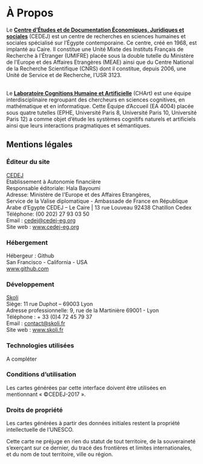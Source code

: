 # À Propos

Le **[Centre d’Études et de Documentation Économiques, Juridiques et sociales](cedej-eg.org)** (CEDEJ) est un centre de recherches en sciences humaines et sociales spécialisé sur l’Égypte contemporaine. Ce centre, créé en 1968, est implanté au Caire. Il constitue une Unité Mixte des Instituts Français de Recherche à l’Étranger (UMIFRE) placée sous la double tutelle du Ministère de l'Europe et des Affaires Etrangères (MEAE) ainsi que du Centre National de la Recherche Scientifique (CNRS) dont il constitue, depuis 2006, une Unité de Service et de Recherche, l’USR 3123.</br></br>

Le **[Laboratoire Cognitions Humaine et Artificielle](http://www.cognition-usages.org/chart2/)** (CHArt) est une équipe interdisciplinaire regroupant des chercheurs en sciences cognitives, en mathématique et en informatique. Cette Équipe d’Accueil (EA 4004) placée sous quatre tutelles (EPHE, Université Paris 8, Université Paris 10, Université Paris 12) a comme objet d’étude les systèmes cognitifs naturels et artificiels ainsi que leurs interactions pragmatiques et sémantiques. </br>

## Mentions légales

### Éditeur du site
[CEDEJ](http://cedej-eg.org/) </br>
Etablissement à Autonomie financière</br>
Responsable éditoriale: Hala Bayoumi </br>
Adresse: Ministère de l'Europe et  des Affaires Etrangères, </br>
Service de la Valise diplomatique - Ambassade de France en République Arabe d’Egypte
CEDEJ – Le Caire | 13 rue Louveau 92438 Chatillon Cedex </br>
Téléphone: (00 202) 27 93 03 50</br>
Email : cedej@cedej-eg.org</br>
Site web : www.cedej-eg.org</br>

### Hébergement
Hébergeur : Github </br>
San Francisco - California - USA</br>
www.github.com</br>

### Développement
[Skoli](www.skoli.fr)</br>
Siège: 11 rue Duphot – 69003 Lyon</br>
Adresse professionnelle:
9, rue de la Martinière 69001 - Lyon</br>
Téléphone : + 33 (0)4 72 45 79 37</br>
Email : contact@skoli.fr</br>
Site web : www.skoli.fr

### Technologies utilisées
A compléter

### Conditions d’utilisation

Les cartes générées par cette interface doivent être utilisées en mentionnant « ©CEDEJ-2017 ».


### Droits de propriété
Les cartes générées à partir des données initiales restent la propriété intellectuelle de l’UNESCO.

Cette carte ne préjuge en rien du statut de tout territoire, de la souveraineté s’exerçant sur ce dernier, du tracé des frontières et limites internationales, et du nom de tout territoire, ville ou région.
